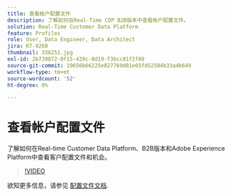 ```yaml
---
title: 查看帐户配置文件
description: 了解如何在Real-Time CDP B2B版本中查看帐户配置文件。
solution: Real-Time Customer Data Platform
feature: Profiles
role: User, Data Engineer, Data Architect
jira: KT-9260
thumbnail: 338251.jpg
exl-id: 2b739872-0f15-429c-8d19-f3bcc81f2f89
source-git-commit: 19656b66225e827769d01e65fd52504b33a4b649
workflow-type: tm+mt
source-wordcount: '52'
ht-degree: 0%

---
```


# 查看帐户配置文件

了解如何在Real-time Customer Data Platform、B2B版本和Adobe Experience Platform中查看客户配置文件和机会。

>[!VIDEO](https://video.tv.adobe.com/v/338251?quality=12&learn=on)

欲知更多信息，请参见 [配置文件文档](https://experienceleague.adobe.com/docs/experience-platform/rtcdp/profile/profile-browse.html).
